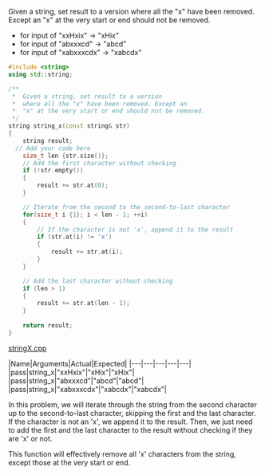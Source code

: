 Given a string, set result to a version where all the "x" have been removed. Except an "x" at the very start or end should not be removed.

* for input of "xxHxix" → "xHix"
* for input of "abxxxcd" → "abcd"
* for input of "xabxxxcdx" → "xabcdx"

```cpp
#include <string>
using std::string;

/**
 *  Given a string, set result to a version 
 *  where all the "x" have been removed. Except an 
 *  "x" at the very start or end should not be removed.  
 */
string string_x(const string& str)
{
    string result;
  // Add your code here
    size_t len {str.size()};
    // Add the first character without checking
    if (!str.empty())
    {
        result += str.at(0);
    }

    // Iterate from the second to the second-to-last character
    for(size_t i {1}; i < len - 1; ++i)
    {
        // If the character is not 'x', append it to the result
        if (str.at(i) != 'x')
        {
            result += str.at(i);
        }
    }

    // Add the last character without checking
    if (len > 1)
    {
        result += str.at(len - 1);
    } 
    
    return result;
}
```

[stringX.cpp](https://codecheck.io/files/2302092325662ltflq8xu3wlctcxphiy4lw)

|Name|Arguments|Actual|Expected|
|---|---|---|---|---|
|pass|string_x|"xxHxix"|"xHix"|"xHix"|
|pass|string_x|"abxxxcd"|"abcd"|"abcd"|
|pass|string_x|"xabxxxcdx"|"xabcdx"|"xabcdx"|

In this problem, we will iterate through the string from the second character up to the second-to-last character, skipping the first and the last character. If the character is not an 'x', we append it to the result. Then, we just need to add the first and the last character to the result without checking if they are 'x' or not.

This function will effectively remove all 'x' characters from the string, except those at the very start or end.
